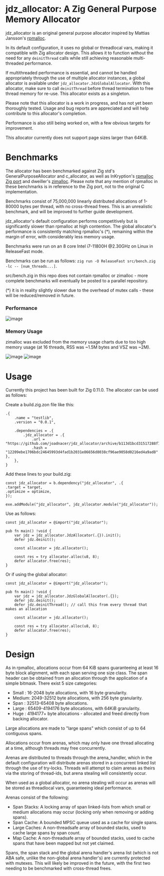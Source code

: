 # jdz_allocator: A Zig General Purpose Memory Allocator
jdz_allocator is an original general purpose allocator inspired by Mattias Jansson's [rpmalloc](https://github.com/mjansson/rpmalloc).

In its default configuration, it uses no global or threadlocal vars, making it compatible with Zig allocator design. This allows it to function without the need for any `deinitThread` calls while still achieving reasonable multi-threaded performance.

If multithreaded performance is essential, and cannot be handled appropriately through the use of multiple allocator instances, a global allocator is available under `jdz_allocator.JdzGlobalAllocator`. With this allocator, make sure to call `deinitThread` before thread termination to free thread memory for re-use. This allocator exists as a singleton.

Please note that this allocator is a work in progress, and has not yet been thoroughly tested. Usage and bug reports are appreciated and will help contribute to this allocator's completion.

Performance is also still being worked on, with a few obvious targets for improvement.

This allocator currently does not support page sizes larger than 64KiB.

# Benchmarks
The allocator has been benchmarked against Zig std's GeneralPurposeAllocator and c_allocator, as well as InKryption's [rpmalloc Zig port](https://github.com/InKryption/rpmalloc-zig-port) and dweiller's [zimalloc](https://github.com/dweiller/zimalloc). Please note that any mention of rpmalloc in these benchmarks is in reference to the Zig port, not to the original C implementation.

Benchmarks consist of 75,000,000 linearly distributed allocations of 1-80000 bytes per thread, with no cross-thread frees. This is an unrealistic benchmark, and will be improved to further guide development.

jdz_allocator's default configuration performs competitively but is significantly slower than rpmalloc at high contention. The global allocator's performance is consistently matching rpmalloc's (*), remaining within the margin of error, with considerably less memory usage.

Benchmarks were run on an 8 core Intel i7-11800H @2.30GHz on Linux in ReleaseFast mode.

Benchmarks can be run as follows: `zig run -O ReleaseFast src/bench.zig -lc -- [num_threads...]`.

src/bench.zig in this repo does not contain rpmalloc or zimalloc - more complete benchmarks will eventually be posted to a parallel repository.

(*) it is in reality slightly slower due to the overhead of mutex calls - these will be reduced/removed in future.

### Performance
![image](https://i.imgur.com/54mAujT.png)
### Memory Usage
zimalloc was excluded from the memory usage charts due to too high memory usage (at 16 threads, RSS was ~1.5M bytes and VSZ was ~2M).

![image](https://i.imgur.com/h0MpuMP.png)
![image](https://i.imgur.com/MINQn7b.png)

# Usage
Currently this project has been built for Zig 0.11.0. The allocator can be used as follows:

Create a build.zig.zon file like this:
```zig
.{
    .name = "testlib",
    .version = "0.0.1",

    .dependencies = .{
        .jdz_allocator = .{
            .url = "https://github.com/joadnacer/jdz_allocator/archive/b113d1bcd31517288f7944540e3d3442c4bbc074.tar.gz",
            .hash = "12209ebe1706bdc24645993d4fad1b2031e86656d8038cf96ae9058d0216ed4a9ad8" },
    },
}

```

Add these lines to your build.zig:
```zig
const jdz_allocator = b.dependency("jdz_allocator", .{
.target = target,
.optimize = optimize,
});

exe.addModule("jdz_allocator", jdz_allocator.module("jdz_allocator"));
```

Use as follows:
```zig
const jdz_allocator = @import("jdz_allocator");

pub fn main() !void {
    var jdz = jdz_allocator.JdzAllocator(.{}).init();
    defer jdz.deinit();

    const allocator = jdz.allocator();

    const res = try allocator.alloc(u8, 8);
    defer allocator.free(res);
}
```

Or if using the global allocator:
```zig
const jdz_allocator = @import("jdz_allocator");

pub fn main() !void {
    var jdz = jdz_allocator.JdzGlobalAllocator(.{});
    defer jdz.deinit();
    defer jdz.deinitThread(); // call this from every thread that makes an allocation

    const allocator = jdz.allocator();

    const res = try allocator.alloc(u8, 8);
    defer allocator.free(res);
}
```

# Design
As in rpmalloc, allocations occur from 64 KiB spans guaranteeing at least 16 byte block alignment, with each span serving one size class. The span header can be obtained from an allocation through the application of a simple bitmask.
There exist 5 size categories:
<ul>
  <li>Small : 16-2048 byte allocations, with 16 byte granularity.</li>
  <li>Medium: 2049-32512 byte allocations, with 256 byte granularity.</li>
  <li>Span  : 32513-65408 byte allocations.</li>
  <li>Large : 65409-4194176 byte allocations, with 64KiB granularity.</li>
  <li>Huge  : 4194177+ byte allocations - allocated and freed directly from backing allocator.</li>
</ul>

Large allocations are made to "large spans" which consist of up to 64 contiguous spans.

Allocations occur from arenas, which may only have one thread allocating at a time, although threads may free concurrently.

Arenas are distributed to threads through the arena_handler, which in the default configuration will distribute arenas stored in a concurrent linked list through the use of try-locks. Threads will attempt to claim arenas as theirs via the storing of thread-ids, but arena stealing will consistently occur.

When used as a global allocator, no arena stealing will occur as arenas will be stored as threadlocal vars, guaranteeing ideal performance.

Arenas consist of the following:
<ul>
  <li>Span Stacks: A locking array of span linked-lists from which small or medium allocations may occur (locking only when removing or adding spans).</li>
  <li>Span Cache: A bounded MPSC queue used as a cache for single spans.</li>
  <li>Large Caches: A non-threadsafe array of bounded stacks, used to cache large spans by span count.</li>
  <li>Map Cache: A non-threadsafe array of bounded stacks, used to cache spans that have been mapped but not yet claimed.</li>
</ul>

Spans, the span stack and the global arena handler's arena list (which is not ABA safe, unlike the non-global arena handler's) are currently protected with mutexes. This will likely be improved in the future, with the first two needing to be benchmarked with cross-thread frees.
